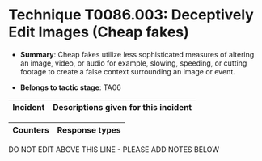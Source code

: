 # Technique T0086.003: Deceptively Edit Images (Cheap fakes)

* **Summary**: Cheap fakes utilize less sophisticated measures of altering an image, video, or audio for example, slowing, speeding, or cutting footage to create a false context surrounding an image or event.

* **Belongs to tactic stage**: TA06


| Incident | Descriptions given for this incident |
| -------- | -------------------- |



| Counters | Response types |
| -------- | -------------- |


DO NOT EDIT ABOVE THIS LINE - PLEASE ADD NOTES BELOW